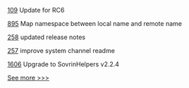 
[109](https://github.com/hyperledger/iroha-javascript/pull/109) Update for RC6

[895](https://github.com/hyperledger/firefly/pull/895) Map namespace between local name and remote name

[258](https://github.com/hyperledger-labs/fabric-operations-console/pull/258) updated release notes

[257](https://github.com/hyperledger-labs/fabric-operations-console/pull/257) improve system channel readme

[1606](https://github.com/hyperledger/indy-plenum/pull/1606) Upgrade to SovrinHelpers v2.2.4


[See more >>>](https://start-here.hyperledger.org/pull-requests)
